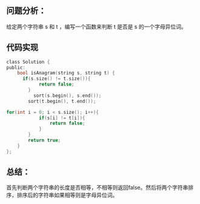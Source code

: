 ## 问题分析： 
给定两个字符串 s 和 t ，编写一个函数来判断 t 是否是 s 的一个字母异位词。


## 代码实现
```c
class Solution {
public:
    bool isAnagram(string s, string t) {
      if(s.size() != t.size()){
            return false;
        }   
          sort(s.begin(), s.end());
        sort(t.begin(), t.end());

for(int i = 0; i < s.size(); i++){
            if(s[i] != t[i]){
                return false;
            }
        }
        return true;
    }
};
```
## 总结：
首先判断两个字符串的长度是否相等，不相等则返回false。然后将两个字符串排序，排序后的字符串如果相等则是字母异位词。